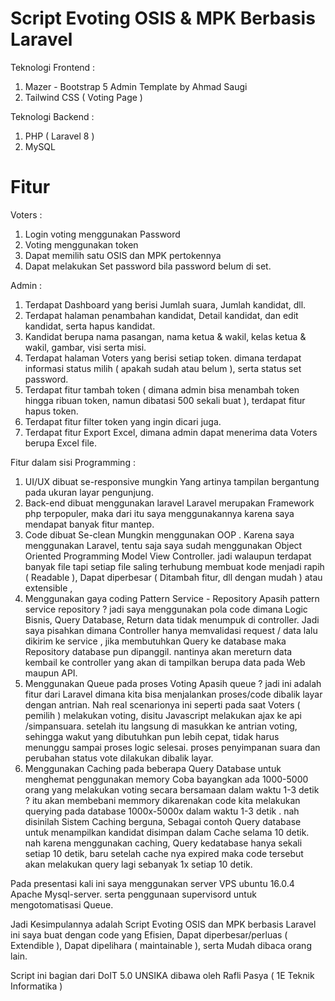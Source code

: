 # Script Evoting OSIS & MPK Berbasis Laravel

Teknologi Frontend :
1. Mazer - Bootstrap 5 Admin Template by Ahmad Saugi
2. Tailwind CSS ( Voting Page )

Teknologi Backend :
1. PHP ( Laravel 8 )
2. MySQL

# Fitur

Voters :
1. Login voting menggunakan Password
2. Voting menggunakan token
3. Dapat memilih satu OSIS dan MPK pertokennya
4. Dapat melakukan Set password bila password belum di set.

Admin : 
1. Terdapat Dashboard yang berisi Jumlah suara, Jumlah kandidat, dll.
2. Terdapat halaman penambahan kandidat, Detail kandidat, dan edit kandidat, serta hapus kandidat.
3. Kandidat berupa nama pasangan, nama ketua & wakil, kelas ketua & wakil, gambar, visi serta misi.
4. Terdapat halaman Voters yang berisi setiap token. dimana terdapat informasi status milih ( apakah sudah atau belum ), serta status set password.
5. Terdapat fitur tambah token ( dimana admin bisa menambah token hingga ribuan token, namun dibatasi 500 sekali buat ), terdapat fitur hapus token.
6. Terdapat fitur filter token yang ingin dicari juga.
7. Terdapat fitur Export Excel, dimana admin dapat menerima data Voters berupa Excel file.

Fitur dalam sisi Programming :
1. UI/UX dibuat se-responsive mungkin
   Yang artinya tampilan bergantung pada ukuran layar pengunjung.
2. Back-end dibuat menggunakan laravel
   Laravel merupakan Framework php terpopuler, maka dari itu saya menggunakannya karena saya mendapat banyak fitur mantep.
3. Code dibuat Se-clean Mungkin menggunakan OOP .
   Karena saya menggunakan Laravel, tentu saja saya sudah menggunakan Object Oriented Programming Model View Controller. jadi walaupun terdapat banyak file tapi setiap file saling terhubung membuat kode menjadi rapih ( Readable ), Dapat diperbesar ( Ditambah fitur, dll dengan mudah ) atau extensible , 
4. Menggunakan gaya coding Pattern Service - Repository
   Apasih pattern service repository ? jadi saya menggunakan pola code dimana Logic Bisnis, Query Database, Return data tidak menumpuk di controller. Jadi saya pisahkan dimana Controller hanya memvalidasi request / data lalu dikirim ke service , jika membutuhkan Query ke database maka Repository database pun dipanggil. nantinya akan mereturn data kembail ke controller yang akan di tampilkan berupa data pada Web maupun API.
5. Menggunakan Queue pada proses Voting
   Apasih queue ? jadi ini adalah fitur dari Laravel dimana kita bisa menjalankan proses/code dibalik layar dengan antrian. Nah real scenarionya ini seperti pada saat Voters ( pemilih ) melakukan voting, disitu Javascript melakukan ajax ke api /simpansuara. setelah itu langsung di masukkan ke antrian voting, sehingga wakut yang dibutuhkan pun lebih cepat, tidak harus menunggu sampai proses logic selesai. proses penyimpanan suara dan perubahan status vote dilakukan dibalik layar.
6. Menggunakan Caching pada beberapa Query Database untuk menghemat penggunakan memory
   Coba bayangkan ada 1000-5000 orang yang melakukan voting secara bersamaan dalam waktu 1-3 detik ? itu akan membebani memmory dikarenakan code kita melakukan querying pada database 1000x-5000x dalam waktu 1-3 detik . nah disinilah Sistem Caching berguna, Sebagai contoh Query database untuk menampilkan kandidat disimpan dalam Cache selama 10 detik. nah karena menggunakan caching, Query kedatabase hanya sekali setiap 10 detik, baru setelah cache nya expired maka code tersebut akan melakukan query lagi sebanyak 1x setiap 10 detik.



Pada presentasi kali ini saya menggunakan server VPS ubuntu 16.0.4 Apache Mysql-server. serta penggunaan supervisord untuk mengotomatisasi Queue.



Jadi Kesimpulannya adalah Script Evoting OSIS dan MPK berbasis Laravel ini saya buat dengan code yang Efisien, Dapat diperbesar/perluas ( Extendible ), Dapat dipelihara ( maintainable ), serta Mudah dibaca orang lain.
    

Script ini bagian dari DoIT 5.0 UNSIKA dibawa oleh Rafli Pasya ( 1E Teknik Informatika )

